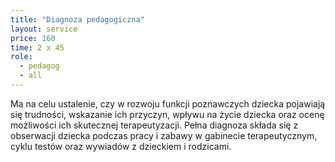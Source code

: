 ```yaml
---
title: "Diagnoza pedagogiczna"
layout: service
price: 160
time: 2 x 45
role:
  - pedagog
  - all
---
```


Ma na celu ustalenie, czy w rozwoju funkcji poznawczych dziecka pojawiają się trudności, wskazanie ich przyczyn, wpływu na życie dziecka oraz ocenę możliwości ich skutecznej terapeutyzacji. Pełna diagnoza składa się z obserwacji dziecka podczas pracy i zabawy w gabinecie terapeutycznym, cyklu testów oraz wywiadów z dzieckiem i rodzicami.

